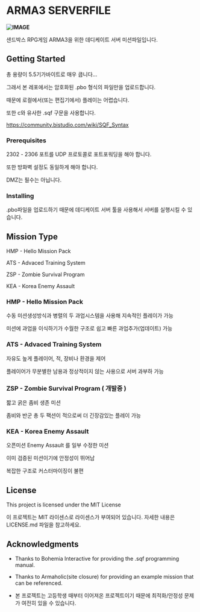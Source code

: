 # ARMA3 SERVERFILE

**![IMAGE](https://w.namu.la/s/6347876d10b7d1bc3418fd22d03b8effc40848a5dd4789b24fc077f0aeafa5a5c237573b931aabbc124f929b73a4916e78db6d4703e8ad6eedf21345426ce152aeff2fd9d2954298123f660b828e3d23da1137e4c62ca357492ffc1f8478a55967c3c3c242fbc51b1ed74ca65f34f5df)**  

샌드박스 RPG게임 ARMA3을 위한 데디케이트 서버 미션파일입니다.


## Getting Started

총 용량이 5.5기가바이트로 매우 큽니다... 

그래서 본 레포에서는 암호화된 .pbo 형식의 파일만을 업로드합니다.

때문에 로컬에서(또는 편집기에서) 플레이는 어렵습니다.

또한 c와 유사한 .sqf 구문을 사용합니다.

https://community.bistudio.com/wiki/SQF_Syntax

### Prerequisites

2302 - 2306 포트를 UDP 프로토콜로 포트포워딩을 해야 합니다.

또한 방화벽 설정도 동일하게 해야 합니다.

DMZ는 필수는 아닙니다.

### Installing

.pbo파일을 업로드하기 때문에 데디케이트 서버 툴을 사용해서 서버를 실행시킬 수 있습니다.


## Mission Type

HMP - Hello Mission Pack

ATS - Advaced Training System

ZSP - Zombie Survival Program

KEA - Korea Enemy Assault

### HMP - Hello Mission Pack

수동 미션생성방식과 병렬의 두 과업시스템을 사용해 지속적인 플레이가 가능

미션에 과업을 이식하기가 수월한 구조로 쉽고 빠른 과업추가(업데이트) 가능

### ATS - Advaced Training System

자유도 높게 플레이어, 적, 장비나 환경을 제어

플레이어가 무분별한 남용과 정상적이지 않는 사용으로 서버 과부하 가능

### ZSP - Zombie Survival Program ( 개발중 )

짧고 굵은 좀비 생존 미션

좀비와 반군 총 두 팩션이 적으로써 더 긴장감있는 플레이 가능

### KEA - Korea Enemy Assault

오픈미션 Enemy Assault 를 일부 수정한 미션

이미 검증된 미션이기에 안정성이 뛰어남

복잡한 구조로 커스터마이징이 불편

## License

This project is licensed under the MIT License

이 프로젝트는 MIT 라이센스로 라이센스가 부여되어 있습니다. 자세한 내용은 LICENSE.md 파일을 참고하세요.

## Acknowledgments

* Thanks to Bohemia Interactive for providing the .sqf programming manual.
* Thanks to Armaholic(site closure) for providing an example mission that can be referenced.

* 본 프로젝트는 고등학생 때부터 이어져온 프로젝트이기 때문에 최적화/안정성 문제가 여전히 있을 수 있습니다.
